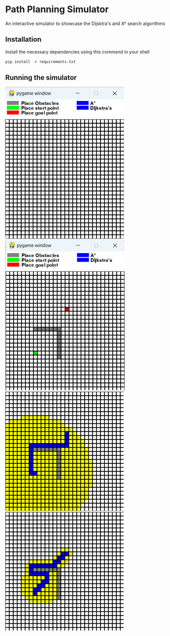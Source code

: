 # Path Planning Simulator

An interactive simulator to showcase the Dijsktra's and A* search algorithms

## Installation
Install the necessary dependencies using this command in your shell
```python
pip install -r requirements.txt
```

## Running the simulator
![The starting window of the simulator](./images/start_sim.png)
![The starting window of the simulator](./images/sim_with_sample_map.png)
![The starting window of the simulator](./images/dijkstras.png)
![The starting window of the simulator](./images/a_star.png)
